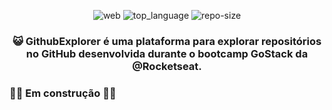 <div align="center">

![web] ![top_language] ![repo-size]

### 😺 GithubExplorer é uma plataforma para explorar repositórios no GitHub desenvolvida durante o bootcamp GoStack da @Rocketseat.

</div>

### :construction_worker::construction: Em construção :construction_worker::construction:

<!-- Bagdes -->
[web]: https://img.shields.io/badge/web-React-63DAFA?style=flat-square
[top_language]: https://img.shields.io/github/languages/top/iancmilan/github-explorer?style=flat-square
[repo-size]: https://img.shields.io/github/repo-size/iancmilan/github-explorer?style=flat-square
